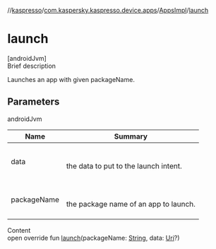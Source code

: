 //[kaspresso](../../index.md)/[com.kaspersky.kaspresso.device.apps](../index.md)/[AppsImpl](index.md)/[launch](launch.md)



# launch  
[androidJvm]  
Brief description  


Launches an app with given packageName.



## Parameters  
  
androidJvm  
  
|  Name|  Summary| 
|---|---|
| data| <br><br>the data to put to the launch intent.<br><br>
| packageName| <br><br>the package name of an app to launch.<br><br>
  
  
Content  
open override fun [launch](launch.md)(packageName: [String](https://kotlinlang.org/api/latest/jvm/stdlib/kotlin/-string/index.html), data: [Uri](https://developer.android.com/reference/kotlin/android/net/Uri.html)?)  



